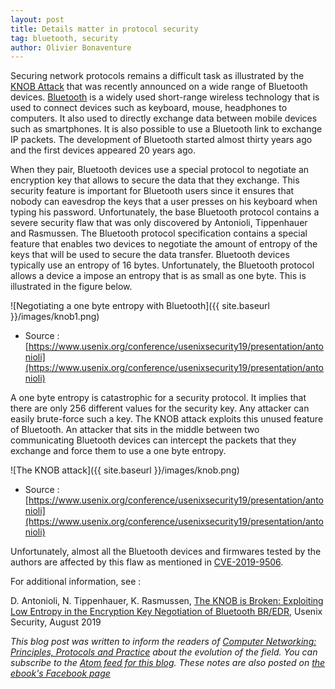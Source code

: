 ```yaml
---
layout: post
title: Details matter in protocol security
tag: bluetooth, security
author: Olivier Bonaventure
---
```


Securing network protocols remains a difficult task as illustrated by the [KNOB Attack](https://knobattack.com/) that was recently announced on a wide range of Bluetooth devices. [Bluetooth](https://en.wikipedia.org/wiki/Bluetooth) is a widely used short-range wireless technology that is used to connect devices such as keyboard, mouse, headphones to computers. It also used to directly exchange data between mobile devices such as smartphones. It is also possible to use a Bluetooth link to exchange IP packets. The development of Bluetooth started almost thirty years ago and the first devices appeared 20 years ago.

When they pair, Bluetooth devices use a special protocol to negotiate an encryption key that allows to secure the data that they exchange. This security feature is important for Bluetooth users since it ensures that nobody can eavesdrop the keys that a user presses on his keyboard when typing his password. Unfortunately, the base Bluetooth protocol contains a severe security flaw that was only discovered by Antonioli, Tippenhauer and Rasmussen. The Bluetooth protocol specification contains a special feature that enables two devices to negotiate the amount of entropy of the keys that will be used to secure the data transfer. Bluetooth devices typically use an entropy of 16 bytes. Unfortunately, the Bluetooth protocol allows a device a impose an entropy that is as small as one byte. This is illustrated in the figure below.

![Negotiating a one byte entropy with Bluetooth]({{ site.baseurl }}/images/knob1.png)
- Source : [https://www.usenix.org/conference/usenixsecurity19/presentation/antonioli](https://www.usenix.org/conference/usenixsecurity19/presentation/antonioli)

A one byte entropy is catastrophic for a security protocol. It implies that there are only 256 different values for the security key. Any attacker can easily brute-force such a key. The KNOB attack exploits this unused feature of Bluetooth. An attacker that sits in the middle between two communicating Bluetooth devices can intercept the packets that they exchange and force them to use a one byte entropy.

![The KNOB attack]({{ site.baseurl }}/images/knob.png)
- Source : [https://www.usenix.org/conference/usenixsecurity19/presentation/antonioli](https://www.usenix.org/conference/usenixsecurity19/presentation/antonioli)

Unfortunately, almost all the Bluetooth devices and firmwares tested by the authors are affected by this flaw as mentioned in 
[CVE-2019-9506](https://www.kb.cert.org/vuls/id/918987/).

For additional information, see :

   D. Antonioli, N. Tippenhauer, K. Rasmussen, [The KNOB is Broken: Exploiting Low Entropy in the Encryption Key Negotiation of Bluetooth BR/EDR](https://www.usenix.org/system/files/sec19-antonioli.pdf), Usenix Security, August 2019



*This blog post was written to inform the readers of [Computer Networking: Principles, Protocols and Practice](https://www.computer-networking.info) about the evolution of the field. You can subscribe to the [Atom feed for this blog](http://blog.computer-networking.info/feed.xml). These notes are also posted on [the ebook's Facebook page](https://www.facebook.com/Computer-Networking-Principles-Protocols-and-Practice-129951043755620/)*
